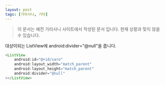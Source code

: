 ```yaml
---
layout: post
tags: [가리사니, 기타]
---
```


> 이 문서는 예전 가리사니 사이트에서 작성된 문서 입니다.
현재 상황과 맞지 않을 수 있습니다.


대상이되는 ListView에 android:divider="@null"을 줍니다.

``` java
<ListView
	android:id="@+id/saro"
	android:layout_width="match_parent"
	android:layout_height="match_parent"
	android:divider="@null"
></ListView>
```